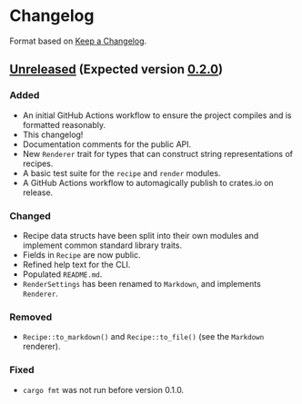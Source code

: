 # Changelog

Format based on [Keep a Changelog](https://keepachangelog.com/en/1.0.0/).

## [Unreleased] (Expected version [0.2.0])

### Added

- An initial GitHub Actions workflow to ensure the project compiles and is
  formatted reasonably.
- This changelog!
- Documentation comments for the public API.
- New `Renderer` trait for types that can construct string representations of
  recipes.
- A basic test suite for the `recipe` and `render` modules.
- A GitHub Actions workflow to automagically publish to crates.io on release.

### Changed

- Recipe data structs have been split into their own modules and implement
  common standard library traits.
- Fields in `Recipe` are now public.
- Refined help text for the CLI.
- Populated `README.md`.
- `RenderSettings` has been renamed to `Markdown`, and implements `Renderer`.

### Removed

- `Recipe::to_markdown()` and `Recipe::to_file()` (see the `Markdown`
  renderer).

### Fixed

- `cargo fmt` was not run before version 0.1.0.

[unreleased]: https://github.com/emar10/sous/compare/v0.1.0...HEAD
[0.2.0]: https://github.com/emar10/sous/milestone/1

